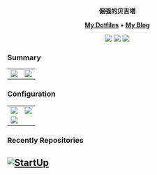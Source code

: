 <p align="center" >
<b font-size=20> 倔强的贝吉塔 </b>
<!-- <h2 align="center"> 倔强的贝吉塔 </h2> -->
</p>
<p align="center">
<b><a href="https://github.com/StubbornVegeta/wsl_arch_config">My Dotfiles</a></b>
•
<b><a href="https://svegeta.gitee.io/">My Blog</a></b>
</p>

<p align="center">
<img src="https://img.shields.io/badge/vimer-gray.svg?&style=for-the-badge&logo=vim&logoColor=lightblue"/>
<img src = "https://img.shields.io/badge/c++-%2300599C.svg?style=for-the-badge&logo=c%2B%2B&logoColor=white">
<img src="https://img.shields.io/badge/python-3670A0?style=for-the-badge&logo=python&logoColor=ffdd54"/>
<!-- <img src = "https://img.shields.io/badge/c-%2300599C.svg?style=for-the-badge&logo=c&logoColor=white"> -->
<!-- <img src="https://img.shields.io/badge/go-%2300ADD8.svg?&style=for-the-badge&logo=go&logoColor=white" /> -->
<!-- <img src="https://img.shields.io/badge/lua-%232C2D72.svg?&style=for-the-badge&logo=lua&logoColor=white"/> -->
<!-- <img src="https://img.shields.io/badge/rust-%23000000.svg?&style=for-the-badge&logo=rust&logoColor=white"/> -->
<!-- <img src="https://img.shields.io/badge/Zig-%23F7A41D.svg?style=for-the-badge&logo=zig&logoColor=white"/> -->
<!-- <img src="https://img.shields.io/badge/typescript%20-%23007ACC.svg?&style=for-the-badge&logo=typescript&logoColor=white"/> -->
</p>

### Summary
<table><tr>
<td><img src="https://github-readme-stats.vercel.app/api/top-langs/?username=StubbornVegeta&layout=compact&langs_count=5&hide=html,Makefile&theme=dracula " ></td>
<td><img src="https://github-readme-stats.vercel.app/api?username=StubbornVegeta&show_icons=true&hide=issues&theme=dracula "></td>
</tr></table>

### Configuration

<p align="center">
<table><tr>
<td> <a href="https://github.com/StubbornVegeta/wsl_arch_config"><img src="https://github-readme-stats.vercel.app/api/pin/?username=StubbornVegeta&repo=wsl_arch_config&theme=dracula"></a> </td>
<td> <a href= https://github.com/StubbornVegeta/nvim><img src="https://github-readme-stats.vercel.app/api/pin/?username=StubbornVegeta&repo=nvim&theme=dracula"></a> </td></tr> 
<tr>
<td> <a href=https://github.com/StubbornVegeta/ranger><img src="https://github-readme-stats.vercel.app/api/pin/?username=StubbornVegeta&repo=ranger&theme=dracula"></a> </td>
</tr></table>

</p>

### Recently Repositories

[![StartUp](https://github-readme-stats.vercel.app/api/pin/?username=StubbornVegeta&repo=StartUp&theme=dracula)](https://github.com/StubbornVegeta/StartUp)
---
